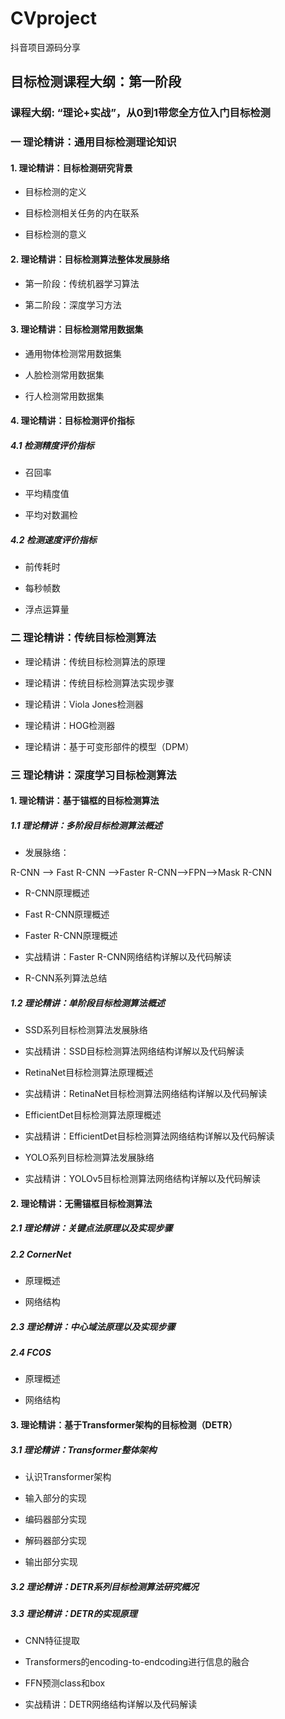 # CVproject
抖音项目源码分享

## 目标检测课程大纲：第一阶段

### 课程大纲: **“理论+实战”，从0到1带您全方位入门目标检测**

### 一 理论精讲：通用目标检测理论知识

#### 1. 理论精讲：目标检测研究背景

- 目标检测的定义

- 目标检测相关任务的内在联系

- 目标检测的意义

#### 2. 理论精讲：目标检测算法整体发展脉络

- 第一阶段：传统机器学习算法

- 第二阶段：深度学习方法

#### 3. 理论精讲：目标检测常用数据集

- 通用物体检测常用数据集

- 人脸检测常用数据集

- 行人检测常用数据集

#### 4. 理论精讲：目标检测评价指标

##### 4.1 检测精度评价指标

- 召回率  

- 平均精度值  

- 平均对数漏检  

##### 4.2 检测速度评价指标

- 前传耗时  

- 每秒帧数  

- 浮点运算量

### **二    理论精讲：传统目标检测算法**

- 理论精讲：传统目标检测算法的原理

- 理论精讲：传统目标检测算法实现步骤

- 理论精讲：Viola Jones检测器

- 理论精讲：HOG检测器

- 理论精讲：基于可变形部件的模型（DPM）

### **三    理论精讲：深度学习目标检测算法**

#### 1. 理论精讲：基于锚框的目标检测算法

##### 1.1 理论精讲：多阶段目标检测算法概述

- 发展脉络：

R-CNN ——> Fast R-CNN ——>Faster R-CNN——>FPN——>Mask R-CNN

- R-CNN原理概述

- Fast R-CNN原理概述

- Faster R-CNN原理概述

- 实战精讲：Faster R-CNN网络结构详解以及代码解读

- R-CNN系列算法总结

##### 1.2 理论精讲：单阶段目标检测算法概述

- SSD系列目标检测算法发展脉络

- 实战精讲：SSD目标检测算法网络结构详解以及代码解读

- RetinaNet目标检测算法原理概述

- 实战精讲：RetinaNet目标检测算法网络结构详解以及代码解读

- EfficientDet目标检测算法原理概述

- 实战精讲：EfficientDet目标检测算法网络结构详解以及代码解读

- YOLO系列目标检测算法发展脉络 

- 实战精讲：YOLOv5目标检测算法网络结构详解以及代码解读

#### 2. 理论精讲：无需锚框目标检测算法

##### 2.1 理论精讲：关键点法原理以及实现步骤

##### 2.2 CornerNet

- 原理概述

- 网络结构

##### 2.3 理论精讲：中心域法原理以及实现步骤

##### 2.4 FCOS

- 原理概述

- 网络结构                            

#### 3. 理论精讲：基于Transformer架构的目标检测（DETR）

##### 3.1 理论精讲：Transformer整体架构

- 认识Transformer架构

- 输入部分的实现

- 编码器部分实现

- 解码器部分实现
- 输出部分实现

##### 3.2 理论精讲：DETR系列目标检测算法研究概况

##### 3.3 理论精讲：DETR的实现原理

- CNN特征提取

- Transformers的encoding-to-endcoding进行信息的融合

- FFN预测class和box

- 实战精讲：DETR网络结构详解以及代码解读
